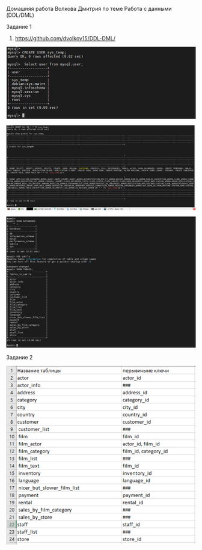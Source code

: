 Домашняя работа Волкова Дмитрия по теме Работа с данными (DDL/DML)

Задание 1

1. https://github.com/dvolkov15/DDL-DML/

![Выполните запрос на получение списка пользователей в базе данных](https://github.com/dvolkov15/DDL-DML/blob/main/DML1.png)

![Выполните запрос на получение списка прав для пользователя sys_temp](https://github.com/dvolkov15/DDL-DML/blob/main/DML2.png)

![При работе в командной строке используйте команду для получения всех таблиц базы данных.](https://github.com/dvolkov15/DDL-DML/blob/main/DML3.png)

Задание 2


![При работе в командной строке используйте команду для получения всех таблиц базы данных.](https://github.com/dvolkov15/DDL-DML/blob/main/DML2_1.png)

